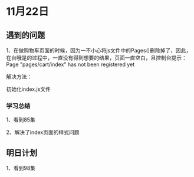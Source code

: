 # 11月22日

## 遇到的问题

1、在做购物车页面的时候，因为一不小心将js文件中的Pages()删除掉了，因此，在台哦是的过程中，一直没有得到想要的结果，页面一直空白，且控制台提示：Page "pages/cart/index" has not been registered yet



解决方法：

初始化index.js文件



### 学习总结

1、看到85集

2、解决了index页面的样式问题



## 明日计划

1、看到98集
